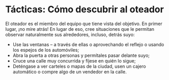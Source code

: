 [Title]: # (Tácticas: cómo descubrir al oteador)
[Order]: # (5)

# Tácticas: Cómo descubrir al oteador

El oteador es el miembro del equipo que tiene vista del objetivo. En primer lugar, ¡no mire atrás! En lugar de eso, cree situaciones que le permitan observar naturalmente sus alrededores, incluso, detrás suyo:

*   Use las ventanas – a través de ellas o aprovechando el reflejo o usando los espejos de los automóviles;
*   Abra la puerta a otras personas y permítales pasar delante suyo;
*   Cruce una calle muy concurrida y fíjese en quién lo sigue;
*   Deténgase a ver carteles o mapas de la ciudad, usen un cajero automático o compre algo de un vendedor en la calle.